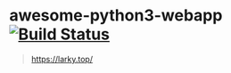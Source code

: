 # awesome-python3-webapp [![Build Status](https://travis-ci.com/cqa34688/awesome-python3-webapp.svg?branch=master)](https://travis-ci.com/cqa34688/awesome-python3-webapp)
>https://larky.top/
